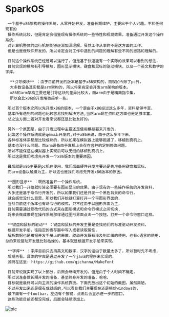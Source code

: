 # SparkOS

     一个基于x86架构的操作系统，从零开始开发，准备长期维护，主要出于个人兴趣，不和任何现有的
     操作系统比较，但是肯定会借鉴现有操作系统的一些特性和视觉效果，准备通过开发这个操作系统，
     对计算机整体的运行机制能够逐渐加深理解，虽然工作从事的不是这方面的工作，
     但是也是做软件开发的，所以肯定会对工作中遇到的问题的理解有些不同的思路和理解的。

     目前这个操作系统已经是可以运行了，但是基于快速能有一个实际的效果可以看到的想法，
     目前实现的模块有引导模块，图形显示模块，键盘和鼠标的驱动模块，以及一个英文和数字的字库。

      **引导模块** ：由于目前开发的版本是基于x86架构的，而现如今除了pc外，
      大多数设备其实都是arm架构的，所以将来肯定会开发arm架构的版本。
      x86和arm架构主要还是引导这块的差异比较大，而arm由于是精简指令集，
      所以会比x86的开发略微简单一些。

     所以首个版本之所以先开发x86的版本，一个是由于x86经过这么多年，资料足够丰富，
     基本所有遇到的问题也比较容易找到解决方法,当然arm现在资料这方面也是足够丰富，
     总之这方面二者对开发者来说都还是比较友好的。 

     另外一个原因是，由于开发过程中主要还是使用模拟器来开发的，
     比如这个操作系统就是qemu上开发的,对于x86来说，由于这么多年下来，
     各种标准体系都是比较成熟的，所以如果在模拟器上能够跑通了，移植到真机上，
     基本也没什么问题。而arm设备由于真机上会存在各种的定制修改问题，
     所以不能保证在模拟器上实现后可以无缝的移植到真机上，
     所以这是我们考虑先开发一个x86版本的重要原因。

     最后就是x86主要是pc机在使用，我们后面硬件开发主要还是先准备用键盘和鼠标，
     而arm设备以触摸为主，所以这也是我们考虑先开发x86版本的原因。

     **图形显示** ：既然准备开一个操作系统，
     所以我们一开始就打算必须要有图形显示的效果，由于现有的一些操作系统的开发资料，
     大多还是基于命令行开发的，所以如果我们还是开发一个黑色背景的命令行，
     就会感觉没什么意思，所以我们开始就打算打开一个带图形界面的，
     当然目前这个版本也有命令行的模式，只不过由于以图形界面为主，
     目前需要通过修改代码的方式来在图形模式和命令行模式之间切换,
     将来会做成像现在操作系统那样通过图形界面点击一个按钮，打开一个命令行窗口这样。

     **键盘和鼠标的驱动** ：键盘和鼠标的开发主要是查找他们的标准驱动开发资料，
     根据开发手册，往指定的寄存器中写入或者读取属性，
     解析数据也是根据开发手册上的来做。驱动开发既有涉及到汇编的使用，也有c语言的使用，
    总的来说驱动开发是比较枯燥的，基本就是根据开发手册来实现。

     **字库** ：字库目前只支持英文和数字，汉字的话由于数量太多了，所以暂时先不考虑，
     后期再看。具体的字库是通过开发了一个java的程序来实现的，
     源码在这里: https://github.com/qichanna/MakeFont

     目前来说就实现了以上部分，后面会继续开发的，但是由于个人时间不确定，
     所以说准备做长期开发的准备，甚至终身开发的准备，哈哈，
     目标就是最终可以向主流的操作系统靠拢。下面先放出这个初始的截图，虽然简陋，
     不过开发出来还是很有成就感的,可以看到我们主要现在还是模仿windows的，
     最下面有一个toolbar，左边有个按键，点击后会显示进一步的窗口，
     这些功能目前还都没完成，后面会陆续添加上。
     
![pic](https://github.com/qichanna/SparkOS/assets/6308765/c5cbc701-d41d-4d29-abee-474cad74d8d7)



     
